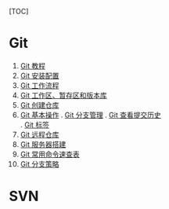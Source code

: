 [TOC]

# Git

1. [Git 教程](http://106.15.37.116/2018/05/04/git-%e6%95%99%e7%a8%8b/)
2. [Git 安装配置](http://106.15.37.116/2018/05/04/git-%e5%ae%89%e8%a3%85%e9%85%8d%e7%bd%ae/)
3. [Git 工作流程](http://106.15.37.116/2018/05/04/git-%e5%b7%a5%e4%bd%9c%e6%b5%81%e7%a8%8b/)
4. [Git 工作区、暂存区和版本库](http://106.15.37.116/2018/05/04/git-%e5%b7%a5%e4%bd%9c%e5%8c%ba%e3%80%81%e6%9a%82%e5%ad%98%e5%8c%ba%e5%92%8c%e7%89%88%e6%9c%ac%e5%ba%93/)
5. [Git 创建仓库](http://106.15.37.116/2018/05/04/git-%e5%88%9b%e5%bb%ba%e4%bb%93%e5%ba%93/)
6. [Git 基本操作](http://106.15.37.116/2018/05/04/git-%e5%9f%ba%e6%9c%ac%e6%93%8d%e4%bd%9c/)
	. [Git 分支管理](http://106.15.37.116/2018/05/04/git-%e5%88%86%e6%94%af%e7%ae%a1%e7%90%86/)	
	. [Git 查看提交历史](http://106.15.37.116/2018/05/04/git-%e6%9f%a5%e7%9c%8b%e6%8f%90%e4%ba%a4%e5%8e%86%e5%8f%b2/) 	
	. [Git 标签](http://106.15.37.116/2018/05/04/git-%e6%a0%87%e7%ad%be/) 	
10. [Git 远程仓库](http://106.15.37.116/2018/05/04/git-%e8%bf%9c%e7%a8%8b%e4%bb%93%e5%ba%93/)
11. [Git 服务器搭建](http://106.15.37.116/2018/05/04/git-%e6%9c%8d%e5%8a%a1%e5%99%a8%e6%90%ad%e5%bb%ba/)
12. [Git 常用命令速查表](http://106.15.37.116/2018/05/04/git-%e5%b8%b8%e7%94%a8%e5%91%bd%e4%bb%a4%e9%80%9f%e6%9f%a5%e8%a1%a8/)
13. [Git 分支策略](http://106.15.37.116/2018/05/04/git-%e5%88%86%e6%94%af%e7%ad%96%e7%95%a5/)





# SVN



